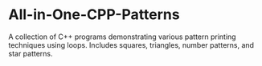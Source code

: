 # All-in-One-CPP-Patterns
A collection of C++ programs demonstrating various pattern printing techniques using loops. Includes squares, triangles, number patterns, and star patterns.
